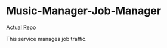 # Music-Manager-Job-Manager

[Actual Repo](https://git.windmaker.net/musicmanager/Job-Manager)

This service manages job traffic.
